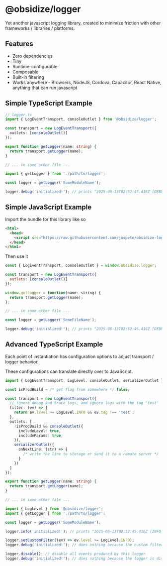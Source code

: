 # @obsidize/logger

Yet another javascript logging library, created to minimize friction with other frameworks / libraries / platforms.

## Features

- Zero dependencies
- Tiny
- Runtime-configurable
- Composable
- Built-in filtering
- Works anywhere - Browsers, NodeJS, Cordova, Capacitor, React Native, anything that can run javascript

## Simple TypeScript Example

```typescript
// logger.ts
import { LogEventTransport, consoleOutlet } from '@obsidize/logger';

const transport = new LogEventTransport({
  outlets: [consoleOutlet()]
});

export function getLogger(name: string) {
  return transport.getLogger(name);
}

// ... in some other file ...

import { getLogger } from './path/to/logger';

const logger = getLogger('SomeModuleName');

logger.debug('initialized!'); // prints "2025-06-13T02:52:45.416Z [DEBUG   ] [SomeModuleName] initialized!"
```

## Simple JavaScript Example

Import the bundle for this library like so

```html
<html>
  <head>
    <script src="https://raw.githubusercontent.com/jospete/obsidize-logger/refs/heads/main/packed/obsidize-logger.js"></script>
  </head>
</html>
```

Then use it

```javascript
const { LogEventTransport, consoleOutlet } = window.obsidize.logger;

const transport = new LogEventTransport({
  outlets: [consoleOutlet()]
});

window.getLogger = function(name: string) {
  return transport.getLogger(name);
};

// ... in some other file ...

const logger = getLogger('SomeFileName');

logger.debug('initialized!'); // prints "2025-06-13T02:52:45.416Z [DEBUG   ] [SomeFileName] initialized!"
```

## Advanced TypeScript Example

Each point of instantiation has configuration options to adjust transport / logger behavior.

These configurations can translate directly over to JavaScript.

```typescript
import { LogEventTransport, LogLevel, consoleOutlet, serializerOutlet } from '@obsidize/logger';

const isProdBuild = /* get flag from somewhere */ false;

const transport = new LogEventTransport({
  // ignore debug and trace logs, and ignore logs with the tag "test"
  filter: (ev) => {
    return ev.level >= LogLevel.INFO && ev.tag !== 'test';
  },
  outlets: [
    !isProdBuild && consoleOutlet({
      includeLevel: true,
      includeParams: true,
    }),
    serializerOutlet({
      onNextLine: (str) => {
        /* write the line to storage or send it to a remote server */
      }
    })
  ]
});

export function getLogger(name: string) {
  return transport.getLogger(name);
}

// ... in some other file ...

import { LogLevel } from '@obsidize/logger';
import { getLogger } from './path/to/logger';

const logger = getLogger('SomeModuleName');

logger.info('initialized!'); // prints "2025-06-13T02:52:45.416Z [INFO    ] [SomeModuleName] initialized!"

logger.setCustomFilter((ev) => ev.level >= LogLevel.INFO);
logger.debug('initialized!'); // does nothing because the custom filter suppresses debug logs

logger.disable(); // disable all events produced by this logger
logger.debug('initialized!'); // does nothing because the logger is disabled
```
